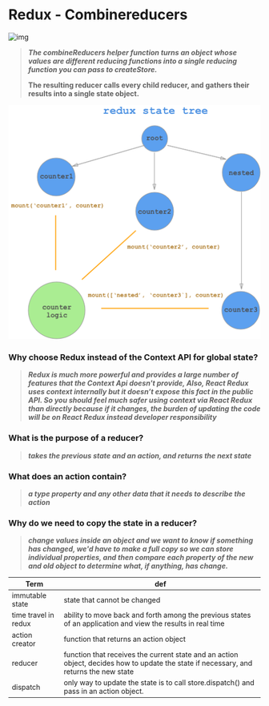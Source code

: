 # Redux - Combinereducers 
![img](https://miro.medium.com/max/1400/1*Kqxayf50AJw6DDm2OvAlEA.jpeg)

> ***The combineReducers helper function turns an object whose values are different reducing functions into a single reducing function you can pass to createStore.*** 
> 
> **The resulting reducer calls every child reducer, and gathers their results into a single state object.**


![img](https://raw.githubusercontent.com/thomasdashney/redux-modular/master/counter-example.png)



### Why choose Redux instead of the Context API for global state?

> ***Redux is much more powerful and provides a large number of features that the Context Api doesn't provide, Also, React Redux uses context internally but it doesn’t expose this fact in the public API. So you should feel much safer using context via React Redux than directly because if it changes, the burden of updating the code will be on React Redux instead developer responsibility***

### What is the purpose of a reducer?
> ***takes the previous state and an action, and returns the next state***

### What does an action contain?
> ***a type property and any other data that it needs to describe the action***

### Why do we need to copy the state in a reducer?
> ***change values inside an object and we want to know if something has changed, we'd have to make a full copy so we can store individual properties, and then compare each property of the new and old object to determine what, if anything, has change.***


Term|def
----|----
immutable state | state that cannot be changed
time travel in redux |  ability to move back and forth among the previous states of an application and view the results in real time 
action creator | function that returns an action object   
reducer | function that receives the current state and an action object, decides how to update the state if necessary, and returns the new state
dispatch| only way to update the state is to call store.dispatch() and pass in an action object.